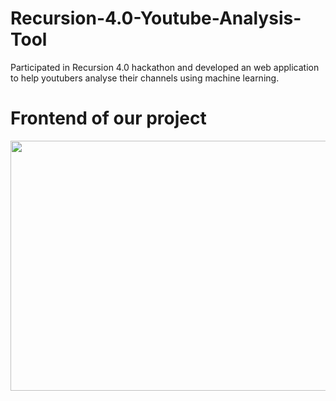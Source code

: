 # Recursion-4.0-Youtube-Analysis-Tool
Participated in Recursion 4.0 hackathon and developed an web application to help youtubers analyse their channels using machine learning. 

# Frontend of our project
<img src="https://github.com/18abhishekk/Recursion-4.0-Youtube-Analysis-Tool/assets/99329624/78624a90-2291-4648-8d89-5b932de7f407" width="900" height="400" />
